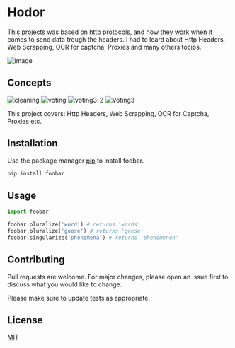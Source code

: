 # Hodor

This projects was based on http protocols, and how they work when it comes to send data trough the headers. I had to leard about Http Headers, Web Scrapping, OCR for captcha, Proxies and many others tocips.

![image](https://s3.amazonaws.com/intranet-projects-files/holbertonschool-higher-level_programming+/261/giphy_hodor.gif)

## Concepts


![cleaning](https://user-images.githubusercontent.com/28121770/67053071-eaec5c80-f105-11e9-873a-c186531ed981.gif)
![voting](https://user-images.githubusercontent.com/28121770/67053072-eb84f300-f105-11e9-9990-2946b5ef6125.gif)
![voting3-2](https://user-images.githubusercontent.com/28121770/67053448-1754a880-f107-11e9-9fcc-cc85791fc4da.gif)
![Voting3](https://user-images.githubusercontent.com/28121770/67053449-1754a880-f107-11e9-919d-78c16a28956f.gif)


This project covers: Http Headers, Web Scrapping, OCR for Captcha, Proxies etc.

## Installation

Use the package manager [pip](https://pip.pypa.io/en/stable/) to install foobar.

```bash
pip install foobar
```

## Usage

```python
import foobar

foobar.pluralize('word') # returns 'words'
foobar.pluralize('goose') # returns 'geese'
foobar.singularize('phenomena') # returns 'phenomenon'
```

## Contributing
Pull requests are welcome. For major changes, please open an issue first to discuss what you would like to change.

Please make sure to update tests as appropriate.

## License
[MIT](https://choosealicense.com/licenses/mit/)
